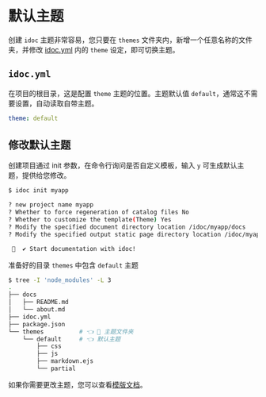 默认主题
===

创建 `idoc` 主题非常容易，您只要在 `themes` 文件夹内，新增一个任意名称的文件夹，并修改 [idoc.yml](../api/config.md) 内的 `theme` 设定，即可切换主题。

## `idoc.yml`

在项目的根目录，这是配置 `theme` 主题的位置。主题默认值 `default`，通常这不需要设置，自动读取自带主题。

```yml
theme: default
```
<!--rehype:style=background-color: #c0d2f342-->
## 修改默认主题

创建项目通过 init 参数，在命令行询问是否自定义模板，输入 `y` 可生成默认主题，提供给您修改。

```bash
$ idoc init myapp

? new project name myapp
? Whether to force regeneration of catalog files No
? Whether to customize the template(Theme) Yes
? Modify the specified document directory location /idoc/myapp/docs
? Modify the specified output static page directory location /idoc/myapp/dist

 🎉  ✔ Start documentation with idoc!
```

准备好的目录 `themes` 中包含 `default` 主题

```bash
$ tree -I 'node_modules' -L 3
.
├── docs
│   ├── README.md
│   └── about.md
├── idoc.yml
├── package.json
└── themes          # 👈 🎁 主题文件夹
    └── default     # 👈 默认主题
        ├── css
        ├── js
        ├── markdown.ejs
        └── partial
```

如果你需要更改主题，您可以查看[模版文档](./templates.md)。